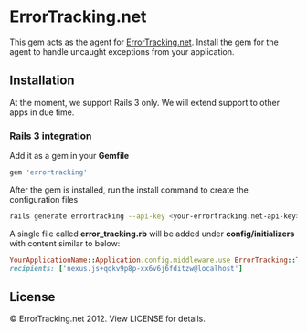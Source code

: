 # ErrorTracking.net

This gem acts as the agent for [ErrorTracking.net](http://errortracking.net). Install the gem for the agent to handle uncaught exceptions from your application.

## Installation

At the moment, we support Rails 3 only. We will extend support to other apps in due time.

### Rails 3 integration

Add it as a gem in your __Gemfile__

``` ruby
gem 'errortracking'
```

After the gem is installed, run the install command to create the configuration files

``` sh
rails generate errortracking --api-key <your-errortracking.net-api-key>
```

A single file called __error_tracking.rb__ will be added under __config/initializers__ with content similar to below:

``` ruby
YourApplicationName::Application.config.middleware.use ErrorTracking::Tracker,
recipients: ['nexus.js+qqkv9p8p-xx6v6j6fditzw@localhost']
```

## License

&copy; ErrorTracking.net 2012. View LICENSE for details.
